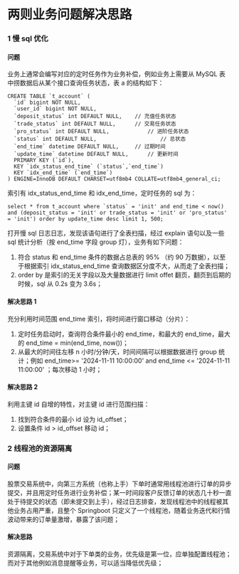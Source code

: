 # 两则业务问题解决思路

### 1 慢 sql 优化

#### 问题

业务上通常会编写对应的定时任务作为业务补偿，例如业务上需要从 MySQL 表中捞数据后从某个接口查询任务状态，表 a 的结构如下：

```
CREATE TABLE `t_account` (
  `id` bigint NOT NULL,
  `user_id` bigint NOT NULL,
  `deposit_status` int DEFAULT NULL, 	// 充值任务状态
  `trade_status` int DEFAULT NULL,		// 交易任务状态
  `pro_status` int DEFAULT NULL,			// 进阶任务状态
  `status` int DEFAULT NULL,					// 总状态
  `end_time` datetime DEFAULT NULL,		// 过期时间
  `update_time` datetime DEFAULT NULL,		// 更新时间
  PRIMARY KEY (`id`),
  KEY `idx_status_end_time` (`status`,`end_time`) 
  KEY `idx_end_time` (`end_time`)
) ENGINE=InnoDB DEFAULT CHARSET=utf8mb4 COLLATE=utf8mb4_general_ci;
```

索引有 idx_status_end_time 和 idx_end_time，定时任务的 sql 为：

```
select * from t_account where `status` = 'init' and end_time < now() and (deposit_status = 'init' or trade_status = 'init' or 'pro_status' = 'init') order by update_time desc limit 1, 500;
```

打开慢 sql 日志日志，发现该语句进行了全表扫描，经过 explain 语句以及一些 sql 统计分析（按 end_time 字段 group 灯），业务有如下问题：

1. 符合 status 和 end_time 条件的数据占总表的 95% （约 90 万数据），以至于根据索引 idx_status_end_time 查询数据区分度不大，从而走了全表扫描；
2. order by 是索引的无关字段以及大量数据进行 limit offet 翻页，翻页到后期的时候，sql 从 0.2s 变为 3.6s；

#### 解决思路 1

充分利用时间范围 end_time 索引，将时间进行窗口移动（分片）：

1. 定时任务启动时，查询符合条件最小的 end_time，和最大的 end_time，最大的 end_time = min(end_time, now())；
2. 从最大的时间往左移 n 小时/分钟/天，时间间隔可以根据数据进行 group 统计；例如 end_time>= '2024-11-11 10:00:00'  and  end_time <= '2024-11-11 11:00:00' ；每次移动 1 小时；

#### 解决思路 2

利用主键 id 自增的特性，对主键 id 进行范围扫描：

1. 找到符合条件的最小 id 设为 id_offset；
2. 设置条件 id > id_offset 移动 id；

### 2 线程池的资源隔离

#### 问题

股票交易系统中，向第三方系统（也称上手）下单时通常用线程池进行订单的异步提交，并且用定时任务进行业务补偿；某一时间段客户反馈订单的状态几十秒一直处于待提交的状态（即未提交到上手），经过日志排查，发现线程池中的线程被其他业务占用严重，且整个  Springboot 只定义了一个线程池，随着业务迭代和行情波动带来的订单量激增，暴露了该问题；

#### 解决思路

资源隔离，交易系统中对于下单类的业务，优先级是第一位，应单独配置线程池；而对于其他例如消息提醒等业务，可以适当降低优先级；